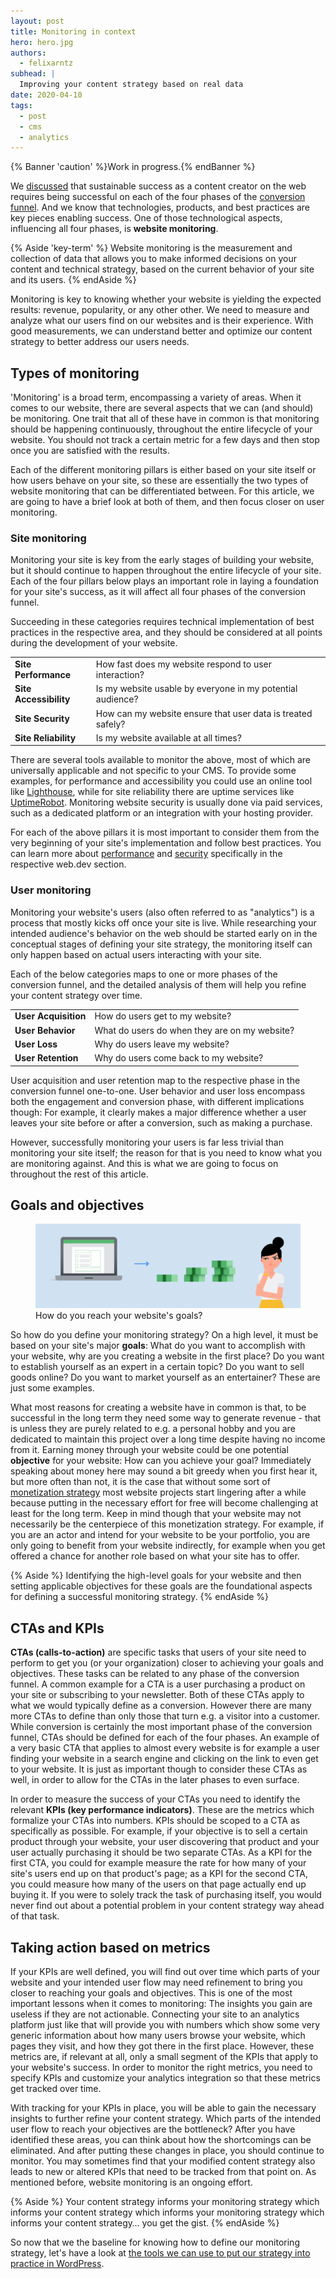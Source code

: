 ```yaml
---
layout: post
title: Monitoring in context
hero: hero.jpg
authors:
  - felixarntz
subhead: |
  Improving your content strategy based on real data
date: 2020-04-10
tags:
  - post
  - cms
  - analytics
---
```


{% Banner 'caution' %}Work in progress.{% endBanner %}

We [discussed](/success-on-the-web-in-context/) that sustainable success as a content creator on the web requires being successful on each of the four phases of the [conversion funnel](/success-on-the-web-in-context/#conversion-funnels). And we know that  technologies, products, and best practices are key pieces enabling success. One of those technological aspects, influencing all four phases, is **website monitoring**.

{% Aside 'key-term' %}
Website monitoring is the measurement and collection of data that allows you to make informed decisions on your content and technical strategy, based on the current behavior of your site and its users.
{% endAside %}

Monitoring is key to knowing whether your website is yielding the expected results: revenue, popularity, or any other other. We need to measure and analyze what our users find on our websites and is their experience. With good measurements, we can understand better and optimize our content strategy to better address our users needs. 

## Types of monitoring

'Monitoring' is a broad term, encompassing a variety of areas. When it comes to our website, there are several aspects that we can (and should) be monitoring. One trait that all of these have in common is that monitoring should be happening continuously, throughout the entire lifecycle of your website. You should not track a certain metric for a few days and then stop once you are satisfied with the results.

Each of the different monitoring pillars is either based on your site itself or how users behave on your site, so these are essentially the two types of website monitoring that can be differentiated between. For this article, we are going to have a brief look at both of them, and then focus closer on user monitoring.

### Site monitoring

Monitoring your site is key from the early stages of building your website, but it should continue to happen throughout the entire lifecycle of your site. Each of the four pillars below plays an important role in laying a foundation for your site's success, as it will affect all four phases of the conversion funnel.

Succeeding in these categories requires technical implementation of best practices in the respective area, and they should be considered at all points during the development of your website.

<div class="w-table-wrapper">
  <table>
    <tbody>
      <tr>
        <td><b>Site Performance</b></td>
        <td>How fast does my website respond to user interaction?</td>
      </tr>
      <tr>
        <td><b>Site Accessibility</b></td>
        <td>Is my website usable by everyone in my potential audience?</td>
      </tr>
      <tr>
        <td><b>Site Security</b></td>
        <td>How can my website ensure that user data is treated safely?</td>
      </tr>
      <tr>
        <td><b>Site Reliability</b></td>
        <td>Is my website available at all times?</td>
      </tr>
    </tbody>
  </table>
</div>

There are several tools available to monitor the above, most of which are universally applicable and not specific to your CMS. To provide some examples, for performance and accessibility you could use an online tool like [Lighthouse](/lighthouse-and-wordpress/), while for site reliability there are uptime services like [UptimeRobot](https://uptimerobot.com/). Monitoring website security is usually done via paid services, such as a dedicated platform or an integration with your hosting provider.

For each of the above pillars it is most important to consider them from the very beginning of your site's implementation and follow best practices. You can learn more about [performance](/performance-in-context/) and [security](/security-in-context/) specifically in the respective web.dev section.

### User monitoring

Monitoring your website's users (also often referred to as "analytics") is a process that mostly kicks off once your site is live. While researching your intended audience's behavior on the web should be started early on in the conceptual stages of defining your site strategy, the monitoring itself can only happen based on actual users interacting with your site.

Each of the below categories maps to one or more phases of the conversion funnel, and the detailed analysis of them will help you refine your content strategy over time.

<div class="w-table-wrapper">
  <table>
    <tbody>
      <tr>
        <td><b>User Acquisition</b></td>
        <td>How do users get to my website?</td>
      </tr>
      <tr>
        <td><b>User Behavior</b></td>
        <td>What do users do when they are on my website?</td>
      </tr>
      <tr>
        <td><b>User Loss</b></td>
        <td>Why do users leave my website?</td>
      </tr>
      <tr>
        <td><b>User Retention</b></td>
        <td>Why do users come back to my website?</td>
      </tr>
    </tbody>
  </table>
</div>

User acquisition and user retention map to the respective phase in the conversion funnel one-to-one. User behavior and user loss encompass both the engagement and conversion phase, with different implications though: For example, it clearly makes a major difference whether a user leaves your site before or after a conversion, such as making a purchase.

However, successfully monitoring your users is far less trivial than monitoring your site itself; the reason for that is you need to know what you are monitoring against. And this is what we are going to focus on throughout the rest of this article.

## Goals and objectives

<figure class="w-figure">
  <img src="./how-to-reach-your-website-goals.png" alt="A woman thinking about how she can make money through her website">
  <figcaption class="w-figcaption">How do you reach your website's goals?</figcaption>
</figure>

So how do you define your monitoring strategy? On a high level, it must be based on your site's major **goals**: What do you want to accomplish with your website, why are you creating a website in the first place? Do you want to establish yourself as an expert in a certain topic? Do you want to sell goods online? Do you want to market yourself as an entertainer? These are just some examples.

What most reasons for creating a website have in common is that, to be successful in the long term they need some way to generate revenue - that is unless they are purely related to e.g. a personal hobby and you are dedicated to maintain this project over a long time despite having no income from it. Earning money through your website could be one potential **objective** for your website: How can you achieve your goal? Immediately speaking about money here may sound a bit greedy when you first hear it, but more often than not, it is the case that without some sort of [monetization strategy](/monetization-in-context/) most website projects start lingering after a while because putting in the necessary effort for free will become challenging at least for the long term. Keep in mind though that your website may not necessarily be the centerpiece of this monetization strategy. For example, if you are an actor and intend for your website to be your portfolio, you are only going to benefit from your website indirectly, for example when you get offered a chance for another role based on what your site has to offer.

{% Aside %}
Identifying the high-level goals for your website and then setting applicable objectives for these goals are the foundational aspects for defining a successful monitoring strategy.
{% endAside %}

## CTAs and KPIs

**CTAs (calls-to-action)** are specific tasks that users of your site need to perform to get you (or your organization) closer to achieving your goals and objectives. These tasks can be related to any phase of the conversion funnel. A common example for a CTA is a user purchasing a product on your site or subscribing to your newsletter. Both of these CTAs apply to what we would typically define as a conversion. However there are many more CTAs to define than only those that turn e.g. a visitor into a customer. While conversion is certainly the most important phase of the conversion funnel,  CTAs should be defined for each of the four phases. An example of a very basic CTA that applies to almost every website is for example a user finding your website in a search engine and clicking on the link to even get to your website. It is just as important though to consider these CTAs as well, in order to allow for the CTAs in the later phases to even surface.

In order to measure the success of your CTAs you need to identify the relevant **KPIs (key performance indicators)**. These are the metrics which formalize your CTAs into numbers. KPIs should be scoped to a CTA as specifically as possible. For example, if your objective is to sell a certain product through your website, your user discovering that product and your user actually purchasing it should be two separate CTAs. As a KPI for the first CTA, you could for example measure the rate for how many of your site's users end up on that product's page; as a KPI for the second CTA, you could measure how many of the users on that page actually end up buying it. If you were to solely track the task of purchasing itself, you would never find out about a potential problem in your content strategy way ahead of that task.

## Taking action based on metrics

If your KPIs are well defined, you will find out over time which parts of your website and your intended user flow may need refinement to bring you closer to reaching your goals and objectives. This is one of the most important lessons when it comes to monitoring: The insights you gain are useless if they are not actionable. Connecting your site to an analytics platform just like that will provide you with numbers which show some very generic information about how many users browse your website, which pages they visit, and how they got there in the first place. However, these metrics are, if relevant at all, only a small segment of the KPIs that apply to your website's success. In order to monitor the right metrics, you need to specify KPIs and customize your analytics integration so that these metrics get tracked over time.

With tracking for your KPIs in place, you will be able to gain the necessary insights to further refine your content strategy. Which parts of the intended user flow to reach your objectives are the bottleneck? After you have identified these areas, you can think about how the shortcomings can be eliminated. And after putting these changes in place, you should continue to monitor. You may sometimes find that your modified content strategy also leads to new or altered KPIs that need to be tracked from that point on. As mentioned before, website monitoring is an ongoing effort.

{% Aside %}
Your content strategy informs your monitoring strategy which informs your content strategy which informs your monitoring strategy which informs your content strategy… you get the gist.
{% endAside %}

So now that we the baseline for knowing how to define our monitoring strategy, let's have a look at [the tools we can use to put our strategy into practice in WordPress](/monitoring-tools-in-wordpress/).

[collection]: /wordpress
